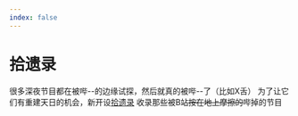 ```yaml
---
index: false
---
```


# 拾遗录

很多深夜节目都在被哔--的边缘试探，然后就真的被哔--了（比如X舌）
为了让它们有重建天日的机会，新开设[拾遗录](/lost_found/) 收录那些被B站~~按在地上摩擦的~~哔掉的节目
